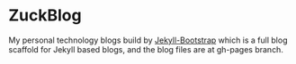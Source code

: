 ZuckBlog
========

My personal technology blogs build by [Jekyll-Bootstrap](http://jekyllbootstrap.com/) which is a full blog scaffold for Jekyll based blogs, and the blog files are at gh-pages branch.
